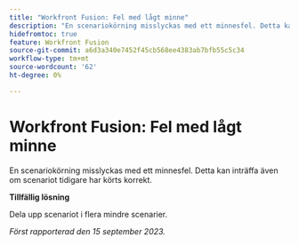 ```yaml
---
title: "Workfront Fusion: Fel med lågt minne"
description: "En scenariokörning misslyckas med ett minnesfel. Detta kan inträffa även om scenariot tidigare har körts korrekt."
hidefromtoc: true
feature: Workfront Fusion
source-git-commit: a6d3a340e7452f45cb568ee4383ab7bfb55c5c34
workflow-type: tm+mt
source-wordcount: '62'
ht-degree: 0%

---
```



# Workfront Fusion: Fel med lågt minne

En scenariokörning misslyckas med ett minnesfel. Detta kan inträffa även om scenariot tidigare har körts korrekt.

**Tillfällig lösning**

Dela upp scenariot i flera mindre scenarier.

_Först rapporterad den 15 september 2023._
